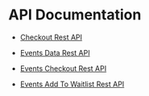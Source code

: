# API Documentation

* [Checkout Rest API](/payments/checkout_api.md)

* [Events Data Rest API](/events/events_data_api.md)

* [Events Checkout Rest API](/events/events_checkout_api.md)

* [Events Add To Waitlist Rest API](/events/events_addtowaitlist_api.md)

